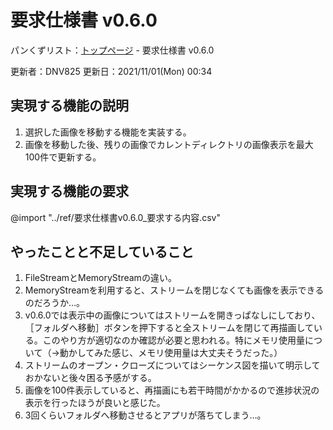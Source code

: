# 要求仕様書 v0.6.0

パンくずリスト：[トップページ](../index.html) - 要求仕様書 v0.6.0

更新者：DNV825
更新日：2021/11/01(Mon) 00:34

## 実現する機能の説明

1. 選択した画像を移動する機能を実装する。
1. 画像を移動した後、残りの画像でカレントディレクトリの画像表示を最大100件で更新する。

## 実現する機能の要求

@import "../ref/要求仕様書v0.6.0_要求する内容.csv"

## やったことと不足していること

1. FileStreamとMemoryStreamの違い。
1. MemoryStreamを利用すると、ストリームを閉じなくても画像を表示できるのだろうか…。
1. v0.6.0では表示中の画像についてはストリームを開きっぱなしにしており、［フォルダへ移動］ボタンを押下すると全ストリームを閉じて再描画している。このやり方が適切なのか確認が必要と思われる。特にメモリ使用量について（→動かしてみた感じ、メモリ使用量は大丈夫そうだった。）
1. ストリームのオープン・クローズについてはシーケンス図を描いて明示しておかないと後々困る予感がする。
1. 画像を100件表示していると、再描画にも若干時間がかかるので進捗状況の表示を行ったほうが良いと感じた。
1. 3回くらいフォルダへ移動させるとアプリが落ちてしまう…。
